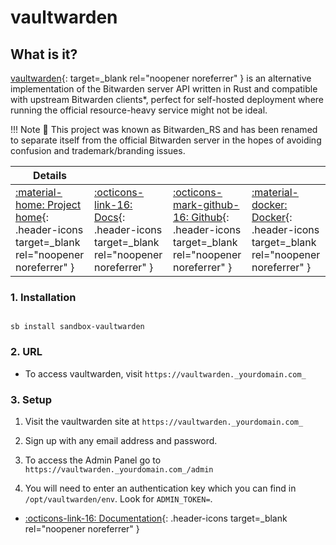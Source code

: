 # vaultwarden

## What is it?

[vaultwarden](https://github.com/dani-garcia/vaultwarden){: target=_blank rel="noopener noreferrer" } is an alternative implementation of the Bitwarden server API written in Rust and compatible with upstream Bitwarden clients*, perfect for self-hosted deployment where running the official resource-heavy service might not be ideal.

!!! Note
      📢 This project was known as Bitwarden_RS and has been renamed to separate itself from the official Bitwarden server in the hopes of avoiding confusion and trademark/branding issues.

| Details     |             |             |             |
|-------------|-------------|-------------|-------------|
| [:material-home: Project home](https://github.com/dani-garcia/vaultwarden){: .header-icons target=_blank rel="noopener noreferrer" } | [:octicons-link-16: Docs](https://github.com/dani-garcia/vaultwarden/wiki){: .header-icons target=_blank rel="noopener noreferrer" } | [:octicons-mark-github-16: Github](https://github.com/dani-garcia/vaultwarden){: .header-icons target=_blank rel="noopener noreferrer" } | [:material-docker: Docker](https://hub.docker.com/r/vaultwarden/server){: .header-icons target=_blank rel="noopener noreferrer" }|

### 1. Installation

``` shell

sb install sandbox-vaultwarden

```

### 2. URL

- To access vaultwarden, visit `https://vaultwarden._yourdomain.com_`

### 3. Setup

  1. Visit the vaultwarden site at `https://vaultwarden._yourdomain.com_`

  2. Sign up with any email address and password.

  3. To access the Admin Panel go to `https://vaultwarden._yourdomain.com_/admin`

  4. You will need to enter an authentication key which you can find in `/opt/vaultwarden/env`. Look for `ADMIN_TOKEN=`.

- [:octicons-link-16: Documentation](https://github.com/dani-garcia/vaultwarden/wiki){: .header-icons target=_blank rel="noopener noreferrer" }
